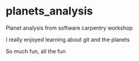 # planets_analysis
Planet analysis from software carpentry workshop

I really enjoyed learning about git and the planets

So much fun, all the fun
